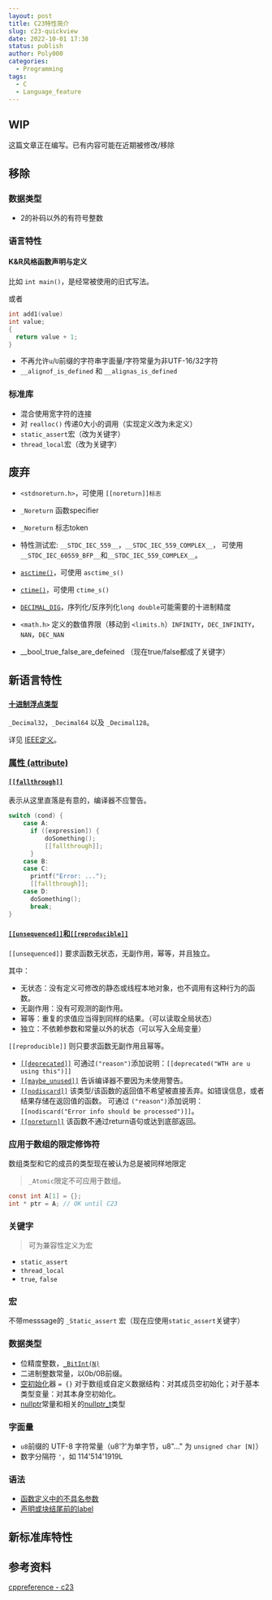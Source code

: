 ```yaml
---
layout: post
title: C23特性简介
slug: c23-quickview
date: 2022-10-01 17:38
status: publish
author: Poly000
categories: 
  - Programming
tags: 
  - C
  - Language_feature
---
```


## WIP

这篇文章正在编写。已有内容可能在近期被修改/移除

## 移除

### 数据类型

- 2的补码以外的有符号整数

### 语言特性

#### K&R风格函数声明与定义

比如 `int main()`，是经常被使用的旧式写法。

或者

```c
int add1(value)
int value;
{
  return value + 1;
}
```

- 不再允许`u`/`U`前缀的字符串字面量/字符常量为非UTF-16/32字符
- `__alignof_is_defined` 和 `__alignas_is_defined`

### 标准库

- 混合使用宽字符的连接
- 对 `realloc()` 传递0大小的调用（实现定义改为未定义）
- `static_assert`宏（改为关键字）
- `thread_local`宏（改为关键字）

## 废弃

- `<stdnoreturn.h>`，可使用 `[[noreturn]]标志`
- `_Noreturn` 函数specifier
- `_Noreturn` 标志token

- 特性测试宏: `__STDC_IEC_559__`，`__STDC_IEC_559_COMPLEX__`，
可使用`__STDC_IEC_60559_BFP__`和`__STDC_IEC_559_COMPLEX__`。

- [`asctime()`](https://zh.cppreference.com/w/c/chrono/asctime)，可使用 `asctime_s()`

- [`ctime()`](https://zh.cppreference.com/w/c/chrono/ctime)，可使用 `ctime_s()`

- [`DECIMAL_DIG`](https://zh.cppreference.com/w/c/types/limits)，序列化/反序列化`long double`可能需要的十进制精度

- `<math.h>` 定义的数值界限（移动到 `<limits.h`）`INFINITY`，`DEC_INFINITY`，`NAN`，`DEC_NAN`

- __bool_true_false_are_defeined （现在true/false都成了关键字）

## 新语言特性

### [`十进制浮点类型`](https://zh.cppreference.com/w/c/language/arithmetic_types)

`_Decimal32`，`_Decimal64` 以及 `_Decimal128`。

详见 [IEEE定义](https://en.wikipedia.org/wiki/Decimal64_floating-point_format)。

### [属性 (attribute)](https://zh.cppreference.com/w/c/language/attributes)

#### [`[[fallthrough]]`](https://en.cppreference.com/w/c/language/attributes/fallthrough)

表示从这里直落是有意的，编译器不应警告。

```c
switch (cond) {
    case A:
      if ([expression]) {
          doSomething();
          [[fallthrough]];
      }
    case B:
    case C:
      printf("Error: ...");
      [[fallthrough]];
    case D:
      doSomething();
      break;
}
```
#### [`[[unsequenced]]`和`[[reproducible]]`](https://open-std.org/JTC1/SC22/WG14/www/docs/n2956.htm)

`[[unsequenced]]` 要求函数无状态，无副作用，幂等，并且独立。

其中：

- 无状态：没有定义可修改的静态或线程本地对象，也不调用有这种行为的函数。
- 无副作用：没有可观测的副作用。
- 幂等：重复的求值应当得到同样的结果。（可以读取全局状态）
- 独立：不依赖参数和常量以外的状态（可以写入全局变量）

`[[reproducible]]` 则只要求函数无副作用且幂等。

- [`[[deprecated]]`](https://en.cppreference.com/w/c/language/attributes/deprecated)
可通过`("reason")`添加说明：`[[deprecated("WTH are u using this")]]`
- [`[[maybe_unused]]`](https://en.cppreference.com/w/c/language/attributes/maybe_unused)
告诉编译器不要因为未使用警告。
- [`[[nodiscard]]`](https://en.cppreference.com/w/c/language/attributes/nodiscard)
该类型/该函数的返回值不希望被直接丢弃。如错误信息，或者结果存储在返回值的函数。
可通过 `("reason")`添加说明：`[[nodiscard("Error info should be processed")]]`。
- [`[[noreturn]]`](https://en.cppreference.com/w/c/language/attributes/noreturn)
该函数不通过return语句或达到底部返回。
### 应用于数组的限定修饰符

数组类型和它的成员的类型现在被认为总是被同样地限定

> `_Atomic`限定不可应用于数组。

```c
const int A[1] = {};
int * ptr = A; // OK until C23
```

### 关键字

> 可为兼容性定义为宏

- `static_assert`
- `thread_local`
- `true`, `false`

### 宏

不带messsage的 `_Static_assert` 宏（现在应使用`static_assert`关键字）

### 数据类型

- 位精度整数，[`_BitInt(N)`](https://www.open-std.org/jtc1/sc22/wg14/www/docs/n2763.pdf)
- 二进制整数常量，以0b/0B前缀。
- [空初始化](https://zh.cppreference.com/w/c/language/initialization)器 `= {}` 对于数组或自定义数据结构：对其成员空初始化；对于基本类型变量：对其本身空初始化。
- [nullptr](https://en.cppreference.com/w/c/language/nullptr)常量和相关的[nullptr_t](https://en.cppreference.com/w/c/types/nullptr_t)类型

### 字面量

- `u8`前缀的 UTF-8 字符常量（u8'?'为单字节，u8"..." 为 `unsigned char [N]`）
- 数字分隔符 `'`，如 114'514'1919L

### 语法

- [函数定义中的不具名参数](https://open-std.org/JTC1/SC22/WG14/www/docs/n2480.pdf)
- [声明或块结尾前的label](https://open-std.org/JTC1/SC22/WG14/www/docs/n2508.pdf)


## 新标准库特性

## 参考资料

[cppreference - c23](https://en.cppreference.com/w/c/23)
